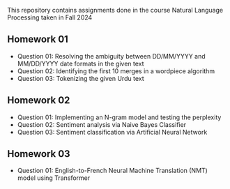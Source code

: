 This repository contains assignments done in the course Natural Language Processing taken in Fall 2024

## Homework 01
- Question 01: Resolving the ambiguity between DD/MM/YYYY and MM/DD/YYYY date formats in the given text
- Question 02: Identifying the first 10 merges in a wordpiece algorithm
- Question 03: Tokenizing the given Urdu text

## Homework 02
- Question 01: Implementing an N-gram model and testing the perplexity
- Question 02: Sentiment analysis via Naive Bayes Classifier
- Question 03: Sentiment classification via Artificial Neural Network

## Homework 03
- Question 01: English-to-French Neural Machine Translation (NMT) model using Transformer
